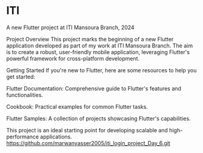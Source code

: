 # ITI

A new Flutter project at ITI Mansoura Branch, 2024

Project Overview
This project marks the beginning of a new Flutter application developed as part of my work at ITI Mansoura Branch. The aim is to create a robust, user-friendly mobile application, leveraging Flutter's powerful framework for cross-platform development.

Getting Started
If you're new to Flutter, here are some resources to help you get started:

Flutter Documentation: Comprehensive guide to Flutter's features and functionalities.

Cookbook: Practical examples for common Flutter tasks.

Flutter Samples: A collection of projects showcasing Flutter's capabilities.

This project is an ideal starting point for developing scalable and high-performance applications.
https://github.com/marwanyasser2005/iti_login_project_Day_6.git
